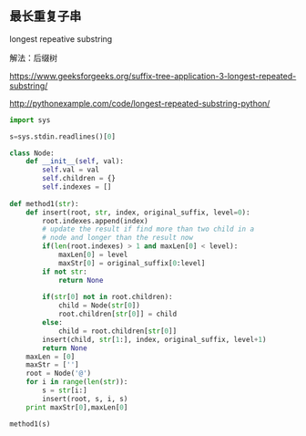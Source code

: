 ## 最长重复子串

longest repeative substring

解法：后缀树

https://www.geeksforgeeks.org/suffix-tree-application-3-longest-repeated-substring/

http://pythonexample.com/code/longest-repeated-substring-python/

``` python
import sys

s=sys.stdin.readlines()[0]

class Node:
    def __init__(self, val):
        self.val = val
        self.children = {}
        self.indexes = []
         
def method1(str):
    def insert(root, str, index, original_suffix, level=0):
        root.indexes.append(index)
        # update the result if find more than two child in a 
        # node and longer than the result now
        if(len(root.indexes) > 1 and maxLen[0] < level):
            maxLen[0] = level
            maxStr[0] = original_suffix[0:level]
        if not str:
            return None
 
        if(str[0] not in root.children):
            child = Node(str[0])
            root.children[str[0]] = child
        else:
            child = root.children[str[0]]
        insert(child, str[1:], index, original_suffix, level+1)
        return None
    maxLen = [0]
    maxStr = ['']
    root = Node('@')
    for i in range(len(str)):
        s = str[i:]
        insert(root, s, i, s)
    print maxStr[0],maxLen[0]

method1(s)
```